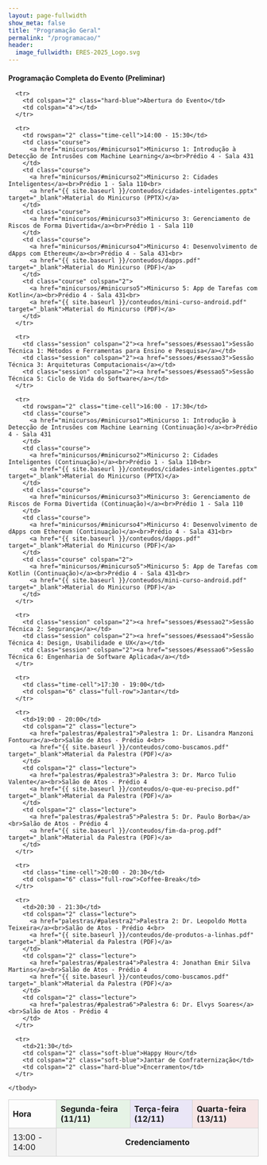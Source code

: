 ```yaml
---
layout: page-fullwidth
show_meta: false
title: "Programação Geral"
permalink: "/programacao/"
header:
  image_fullwidth: ERES-2025_Logo.svg
---
```


<style>
  table {
    width: 100%;
    border-collapse: collapse;
  }

  th, td {
    border: 1px solid #d1d1d1;
    padding: 8px;
    text-align: left;
  }

  .full-row {
    text-align: center;
    font-weight: bold;
    background-color: #f5f5f5;
  }

  .course {
    background-color: #e6f7e6;
  }

  .session {
    background-color: #fff9e6;
  }

  .lecture {
    background-color: #fbeaea;
  }

  .hard-blue {
    background-color: #e6ecf7;
  }

  .soft-blue {
    background-color: #f2f7ff;
  }

  .header-green {
    background-color: #e6f3e6;
  }

  .header-purple {
    background-color: #eae6f7;
  }

  .header-red {
    background-color: #f7e6e6;
  }

  .time-cell {
    background-color: #f0f0f0;
  }
</style>

<main>
  <h4 style="margin-bottom: 1rem;">Programação Completa do Evento (Preliminar)</h4>

  <table>
    <thead>
      <tr>
        <th>Hora</th>
        <th colspan="2" class="header-green">Segunda-feira (11/11)</th>
        <th colspan="2" class="header-purple">Terça-feira (12/11)</th>
        <th colspan="2" class="header-red">Quarta-feira (13/11)</th>
      </tr>
    </thead>
    <tbody>
      <tr>
        <td rowspan="2" class="time-cell">13:00 - 14:00</td>
        <td colspan="6" class="full-row">Credenciamento</td>
      </tr>

      <tr>
        <td colspan="2" class="hard-blue">Abertura do Evento</td>
        <td colspan="4"></td>
      </tr>

      <tr>
        <td rowspan="2" class="time-cell">14:00 - 15:30</td>
        <td class="course">
          <a href="minicursos/#minicurso1">Minicurso 1: Introdução à Detecção de Intrusões com Machine Learning</a><br>Prédio 4 - Sala 431
        </td>
        <td class="course">
          <a href="minicursos/#minicurso2">Minicurso 2: Cidades Inteligentes</a><br>Prédio 1 - Sala 110<br>
          <a href="{{ site.baseurl }}/conteudos/cidades-inteligentes.pptx" target="_blank">Material do Minicurso (PPTX)</a>
        </td>
        <td class="course">
          <a href="minicursos/#minicurso3">Minicurso 3: Gerenciamento de Riscos de Forma Divertida</a><br>Prédio 1 - Sala 110
        </td>
        <td class="course">
          <a href="minicursos/#minicurso4">Minicurso 4: Desenvolvimento de dApps com Ethereum</a><br>Prédio 4 - Sala 431<br>
          <a href="{{ site.baseurl }}/conteudos/dapps.pdf" target="_blank">Material do Minicurso (PDF)</a>
        </td>
        <td class="course" colspan="2">
          <a href="minicursos/#minicurso5">Minicurso 5: App de Tarefas com Kotlin</a><br>Prédio 4 - Sala 431<br>
          <a href="{{ site.baseurl }}/conteudos/mini-curso-android.pdf" target="_blank">Material do Minicurso (PDF)</a>
        </td>
      </tr>

      <tr>
        <td class="session" colspan="2"><a href="sessoes/#sessao1">Sessão Técnica 1: Métodos e Ferramentas para Ensino e Pesquisa</a></td>
        <td class="session" colspan="2"><a href="sessoes/#sessao3">Sessão Técnica 3: Arquiteturas Computacionais</a></td>
        <td class="session" colspan="2"><a href="sessoes/#sessao5">Sessão Técnica 5: Ciclo de Vida do Software</a></td>
      </tr>

      <tr>
        <td rowspan="2" class="time-cell">16:00 - 17:30</td>
        <td class="course">
          <a href="minicursos/#minicurso1">Minicurso 1: Introdução à Detecção de Intrusões com Machine Learning (Continuação)</a><br>Prédio 4 - Sala 431
        </td>
        <td class="course">
          <a href="minicursos/#minicurso2">Minicurso 2: Cidades Inteligentes (Continuação)</a><br>Prédio 1 - Sala 110<br>
          <a href="{{ site.baseurl }}/conteudos/cidades-inteligentes.pptx" target="_blank">Material do Minicurso (PPTX)</a>
        </td>
        <td class="course">
          <a href="minicursos/#minicurso3">Minicurso 3: Gerenciamento de Riscos de Forma Divertida (Continuação)</a><br>Prédio 1 - Sala 110
        </td>
        <td class="course">
          <a href="minicursos/#minicurso4">Minicurso 4: Desenvolvimento de dApps com Ethereum (Continuação)</a><br>Prédio 4 - Sala 431<br>
          <a href="{{ site.baseurl }}/conteudos/dapps.pdf" target="_blank">Material do Minicurso (PDF)</a>
        </td>
        <td class="course" colspan="2">
          <a href="minicursos/#minicurso5">Minicurso 5: App de Tarefas com Kotlin (Continuação)</a><br>Prédio 4 - Sala 431<br>
          <a href="{{ site.baseurl }}/conteudos/mini-curso-android.pdf" target="_blank">Material do Minicurso (PDF)</a>
        </td>
      </tr>

      <tr>
        <td class="session" colspan="2"><a href="sessoes/#sessao2">Sessão Técnica 2: Segurança</a></td>
        <td class="session" colspan="2"><a href="sessoes/#sessao4">Sessão Técnica 4: Design, Usabilidade e UX</a></td>
        <td class="session" colspan="2"><a href="sessoes/#sessao6">Sessão Técnica 6: Engenharia de Software Aplicada</a></td>
      </tr>

      <tr>
        <td class="time-cell">17:30 - 19:00</td>
        <td colspan="6" class="full-row">Jantar</td>
      </tr>

      <tr>
        <td>19:00 - 20:00</td>
        <td colspan="2" class="lecture">
          <a href="palestras/#palestra1">Palestra 1: Dr. Lisandra Manzoni Fontoura</a><br>Salão de Atos - Prédio 4<br>
          <a href="{{ site.baseurl }}/conteudos/como-buscamos.pdf" target="_blank">Material da Palestra (PDF)</a>
        </td>
        <td colspan="2" class="lecture">
          <a href="palestras/#palestra3">Palestra 3: Dr. Marco Tulio Valente</a><br>Salão de Atos - Prédio 4
          <a href="{{ site.baseurl }}/conteudos/o-que-eu-preciso.pdf" target="_blank">Material da Palestra (PDF)</a>
        </td>
        <td colspan="2" class="lecture">
          <a href="palestras/#palestra5">Palestra 5: Dr. Paulo Borba</a><br>Salão de Atos - Prédio 4
          <a href="{{ site.baseurl }}/conteudos/fim-da-prog.pdf" target="_blank">Material da Palestra (PDF)</a>
        </td>
      </tr>

      <tr>
        <td class="time-cell">20:00 - 20:30</td>
        <td colspan="6" class="full-row">Coffee-Break</td>
      </tr>

      <tr>
        <td>20:30 - 21:30</td>
        <td colspan="2" class="lecture">
          <a href="palestras/#palestra2">Palestra 2: Dr. Leopoldo Motta Teixeira</a><br>Salão de Atos - Prédio 4<br>
          <a href="{{ site.baseurl }}/conteudos/de-produtos-a-linhas.pdf" target="_blank">Material da Palestra (PDF)</a>
        </td>
        <td colspan="2" class="lecture">
          <a href="palestras/#palestra4">Palestra 4: Jonathan Emir Silva Martins</a><br>Salão de Atos - Prédio 4
          <a href="{{ site.baseurl }}/conteudos/como-buscamos.pdf" target="_blank">Material da Palestra (PDF)</a>
        </td>
        <td colspan="2" class="lecture">
          <a href="palestras/#palestra6">Palestra 6: Dr. Elvys Soares</a><br>Salão de Atos - Prédio 4
        </td>
      </tr>

      <tr>
        <td>21:30</td>
        <td colspan="2" class="soft-blue">Happy Hour</td>
        <td colspan="2" class="soft-blue">Jantar de Confraternização</td>
        <td colspan="2" class="hard-blue">Encerramento</td>
      </tr>

    </tbody>
  </table>
</main>

  